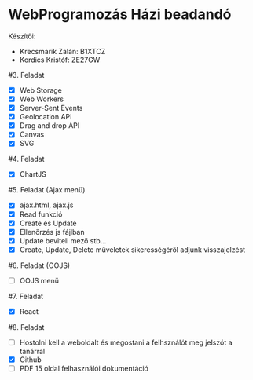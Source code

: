 # WebProgramozás Házi beadandó

Készítői:

- Krecsmarik Zalán: B1XTCZ
- Kordics Kristóf: ZE27GW

#3. Feladat

- [x] Web Storage
- [x] Web Workers
- [x] Server-Sent Events
- [x] Geolocation API
- [x] Drag and drop API
- [x] Canvas
- [x] SVG

#4. Feladat

- [x] ChartJS

#5. Feladat (Ajax menü)

- [x] ajax.html, ajax.js
- [x] Read funkció
- [x] Create és Update
- [x] Ellenőrzés js fájlban
- [x] Update beviteli mező stb...
- [x] Create, Update, Delete műveletek sikerességéről adjunk visszajelzést

#6. Feladat (OOJS)

- [ ] OOJS menü

#7. Feladat

- [x] React

#8. Feladat

- [ ] Hostolni kell a weboldalt és megostani a felhsználót meg jelszót a tanárral
- [x] Github
- [ ] PDF 15 oldal felhasználói dokumentáció
